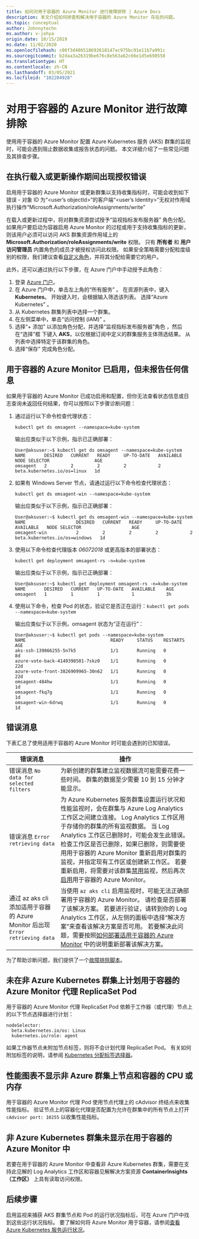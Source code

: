 ```yaml
---
title: 如何对用于容器的 Azure Monitor 进行故障排除 | Azure Docs
description: 本文介绍如何排查和解决用于容器的 Azure Monitor 存在的问题。
ms.topic: conceptual
author: Johnnytechn
ms.author: v-johya
origin.date: 10/15/2019
ms.date: 11/02/2020
ms.openlocfilehash: c00f3d406518692618147ac975bc91e11b7a991c
ms.sourcegitcommit: b2daa3a26319be676c8e563a62c66e1d5e698558
ms.translationtype: HT
ms.contentlocale: zh-CN
ms.lasthandoff: 03/05/2021
ms.locfileid: "102204928"
---
```

# <a name="troubleshooting-azure-monitor-for-containers"></a>对用于容器的 Azure Monitor 进行故障排除

使用用于容器的 Azure Monitor 配置 Azure Kubernetes 服务 (AKS) 群集的监视时，可能会遇到阻止数据收集或报告状态的问题。 本文详细介绍了一些常见问题及其排查步骤。

## <a name="authorization-error-during-onboarding-or-update-operation"></a>在执行载入或更新操作期间出现授权错误

启用用于容器的 Azure Monitor 或更新群集以支持收集指标时，可能会收到如下错误 - 对象 ID 为“<user’s objectId>”的客户端“<user’s Identity>”无权对作用域执行操作“Microsoft.Authorization/roleAssignments/write”

在载入或更新过程中，将对群集资源尝试授予“监视指标发布服务器”  角色分配。 如果用户要启动为容器启用 Azure Monitor 的过程或用于支持收集指标的更新，则该用户必须可以访问 AKS 群集资源作用域上的 **Microsoft.Authorization/roleAssignments/write** 权限。 只有 **所有者** 和 **用户访问管理员** 内置角色的成员才被授权访问此权限。 如果安全策略需要分配粒度级别的权限，我们建议查看[自定义角色](../../role-based-access-control/custom-roles.md)，并将其分配给需要它的用户。

此外，还可以通过执行以下步骤，在 Azure 门户中手动授予此角色：

1. 登录 [Azure 门户](https://portal.azure.cn)。
2. 在 Azure 门户中，单击左上角的“所有服务”  。 在资源列表中，键入 **Kubernetes**。 开始键入时，会根据输入筛选该列表。 选择“Azure Kubernetes”  。
3. 从 Kubernetes 群集列表中选择一个群集。
2. 在左侧菜单中，单击“访问控制 (IAM)”  。
3. 选择“+ 添加”  以添加角色分配，并选择“监视指标发布服务器”角色  ，然后在“选择”框  下键入 **AKS**，以仅根据订阅中定义的群集服务主体筛选结果。 从列表中选择特定于该群集的角色。
4. 选择“保存”  完成角色分配。

## <a name="azure-monitor-for-containers-is-enabled-but-not-reporting-any-information"></a>用于容器的 Azure Monitor 已启用，但未报告任何信息

如果用于容器的 Azure Monitor 已成功启用和配置，但你无法查看状态信息或日志查询未返回任何结果，你可以按照以下步骤诊断问题：

1. 通过运行以下命令检查代理状态：

    `kubectl get ds omsagent --namespace=kube-system`

    输出应类似于以下示例，指示已正确部署：

    ```
    User@aksuser:~$ kubectl get ds omsagent --namespace=kube-system
    NAME       DESIRED   CURRENT   READY     UP-TO-DATE   AVAILABLE   NODE SELECTOR                 AGE
    omsagent   2         2         2         2            2           beta.kubernetes.io/os=linux   1d
    ```
2. 如果有 Windows Server 节点，请通过运行以下命令检查代理状态：

    `kubectl get ds omsagent-win --namespace=kube-system`

    输出应类似于以下示例，指示已正确部署：

    ```
    User@aksuser:~$ kubectl get ds omsagent-win --namespace=kube-system
    NAME                   DESIRED   CURRENT   READY     UP-TO-DATE   AVAILABLE   NODE SELECTOR                   AGE
    omsagent-win           2         2         2         2            2           beta.kubernetes.io/os=windows   1d
    ```
3. 使用以下命令检查代理版本 *06072018* 或更高版本的部署状态：

    `kubectl get deployment omsagent-rs -n=kube-system`

    输出应类似于以下示例，指示已正确部署：

    ```
    User@aksuser:~$ kubectl get deployment omsagent-rs -n=kube-system
    NAME       DESIRED   CURRENT   UP-TO-DATE   AVAILABLE    AGE
    omsagent   1         1         1            1            3h
    ```

4. 使用以下命令，检查 Pod 的状态，验证它是否正在运行：`kubectl get pods --namespace=kube-system`

    输出应类似于以下示例，omsagent 状态为“正在运行”：

    ```
    User@aksuser:~$ kubectl get pods --namespace=kube-system
    NAME                                READY     STATUS    RESTARTS   AGE
    aks-ssh-139866255-5n7k5             1/1       Running   0          8d
    azure-vote-back-4149398501-7skz0    1/1       Running   0          22d
    azure-vote-front-3826909965-30n62   1/1       Running   0          22d
    omsagent-484hw                      1/1       Running   0          1d
    omsagent-fkq7g                      1/1       Running   0          1d
    omsagent-win-6drwq                  1/1       Running   0          1d
    ```

## <a name="error-messages"></a>错误消息

下表汇总了使用适用于容器的 Azure Monitor 时可能会遇到的已知错误。

| 错误消息  | 操作 |
| ---- | --- |
| 错误消息 `No data for selected filters`  | 为新创建的群集建立监视数据流可能需要花费一些时间。 群集的数据至少需要 10 到 15 分钟才能显示。 |
| 错误消息 `Error retrieving data` | 为 Azure Kubernetes 服务群集设置运行状况和性能监视时，会在群集与 Azure Log Analytics 工作区之间建立连接。 Log Analytics 工作区用于存储你的群集的所有监视数据。 当 Log Analytics 工作区已删除时，可能会发生此错误。 检查工作区是否已删除，如果已删除，则需要使用用于容器的 Azure Monitor 重新启用对群集的监视，并指定现有工作区或创建新工作区。 若要重新启用，将需要对该群集[禁用](container-insights-optout.md)监视，然后再次[启用](container-insights-enable-new-cluster.md)用于容器的 Azure Monitor。 |
| 通过 az aks cli 添加适用于容器的 Azure Monitor 后出现 `Error retrieving data` | 当使用 `az aks cli` 启用监视时，可能无法正确部署用于容器的 Azure Monitor。 请检查是否部署了该解决方案。 若要进行验证，请转到你的 Log Analytics 工作区，从左侧的面板中选择“解决方案”来查看该解决方案是否可用。 若要解决此问题，需要按照[如何部署适用于容器的 Azure Monitor](container-insights-onboard.md) 中的说明重新部署该解决方案。 |

为了帮助诊断问题，我们提供了一个[故障排除脚本](https://aka.ms/troubleshooting-script)。

## <a name="azure-monitor-for-containers-agent-replicaset-pods-are-not-scheduled-on-non-azure-kubernetes-cluster"></a>未在非 Azure Kubernetes 群集上计划用于容器的 Azure Monitor 代理 ReplicaSet Pod

用于容器的 Azure Monitor 代理 ReplicaSet Pod 依赖于工作器（或代理）节点上的以下节点选择器进行计划：

```
nodeSelector:
  beta.kubernetes.io/os: Linux
  kubernetes.io/role: agent
```

如果工作器节点未附加节点标签，则将不会计划代理 ReplicaSet Pod。 有关如何附加标签的说明，请参阅 [Kubernetes 分配标签选择器](https://kubernetes.io/docs/concepts/configuration/assign-pod-node/)。

## <a name="performance-charts-dont-show-cpu-or-memory-of-nodes-and-containers-on-a-non-azure-cluster"></a>性能图表不显示非 Azure 群集上节点和容器的 CPU 或内存

用于容器的 Azure Monitor 代理 Pod 使用节点代理上的 cAdvisor 终结点来收集性能指标。 验证节点上的容器化代理是否配置为允许在群集中的所有节点上打开 `cAdvisor port: 10255` 以收集性能指标。

## <a name="non-azure-kubernetes-cluster-are-not-showing-in-azure-monitor-for-containers"></a>非 Azure Kubernetes 群集未显示在用于容器的 Azure Monitor 中

若要在用于容器的 Azure Monitor 中查看非 Azure Kubernetes 群集，需要在支持此见解的 Log Analytics 工作区和容器见解解决方案资源 **ContainerInsights（工作区）** 上具有读取访问权限。

## <a name="next-steps"></a>后续步骤

启用监视来捕获 AKS 群集节点和 Pod 的运行状况指标后，可在 Azure 门户中找到这些运行状况指标。 要了解如何将 Azure Monitor 用于容器，请参阅[查看 Azure Kubernetes 服务运行状况](container-insights-analyze.md)。

